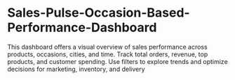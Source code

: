 # Sales-Pulse-Occasion-Based-Performance-Dashboard
This dashboard offers a visual overview of sales performance across products, occasions, cities, and time. Track total orders, revenue, top products, and customer spending. Use filters to explore trends and optimize decisions for marketing, inventory, and delivery
